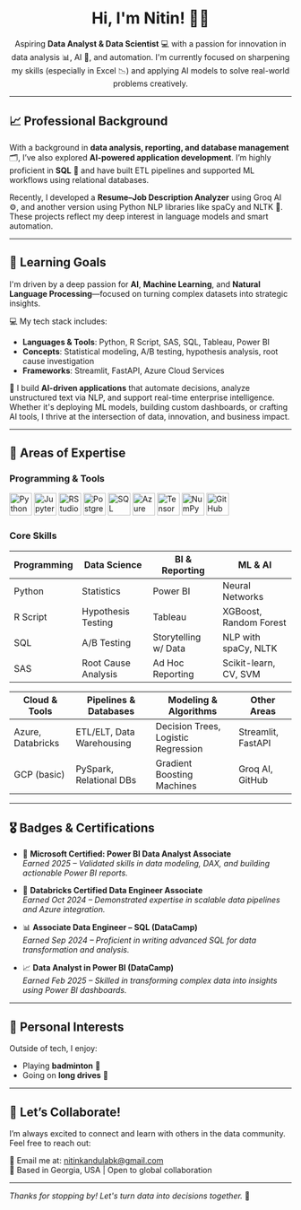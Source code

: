 <!-- Profile Introduction -->
<h1 align="center">Hi, I'm Nitin! 👋✨</h1>

<p align="center">
  Aspiring <strong>Data Analyst & Data Scientist</strong> 💻 with a passion for innovation in data analysis 📊, AI 🤖, and automation. I'm currently focused on sharpening my skills (especially in Excel 📉) and applying AI models to solve real-world problems creatively.
</p>

---

## 📈 Professional Background

With a background in <strong>data analysis, reporting, and database management</strong> 🗂️, I’ve also explored <strong>AI-powered application development</strong>. I’m highly proficient in <strong>SQL</strong> 🧠 and have built ETL pipelines and supported ML workflows using relational databases.

Recently, I developed a <strong>Resume–Job Description Analyzer</strong> using Groq AI ⚙️, and another version using Python NLP libraries like spaCy and NLTK 🐍. These projects reflect my deep interest in language models and smart automation.

---

## 🚀 Learning Goals

I'm driven by a deep passion for <strong>AI</strong>, <strong>Machine Learning</strong>, and <strong>Natural Language Processing</strong>—focused on turning complex datasets into strategic insights.

💻 My tech stack includes:
- **Languages & Tools**: Python, R Script, SAS, SQL, Tableau, Power BI
- **Concepts**: Statistical modeling, A/B testing, hypothesis analysis, root cause investigation
- **Frameworks**: Streamlit, FastAPI, Azure Cloud Services

🤖 I build **AI-driven applications** that automate decisions, analyze unstructured text via NLP, and support real-time enterprise intelligence. Whether it's deploying ML models, building custom dashboards, or crafting AI tools, I thrive at the intersection of data, innovation, and business impact.

---

## 💼 Areas of Expertise

### Programming & Tools
<p>
  <img src="https://cdn.jsdelivr.net/gh/devicons/devicon/icons/python/python-original.svg" height="40" title="Python"/>
  <img src="https://cdn.jsdelivr.net/gh/devicons/devicon/icons/jupyter/jupyter-original.svg" height="40" title="Jupyter"/>
  <img src="https://cdn.jsdelivr.net/gh/devicons/devicon/icons/rstudio/rstudio-original.svg" height="40" title="RStudio"/>
  <img src="https://cdn.jsdelivr.net/gh/devicons/devicon/icons/postgresql/postgresql-original.svg" height="40" title="PostgreSQL"/>
  <img src="https://cdn.jsdelivr.net/gh/devicons/devicon/icons/microsoftsqlserver/microsoftsqlserver-plain.svg" height="40" title="SQL Server"/>
  <img src="https://cdn.jsdelivr.net/gh/devicons/devicon/icons/azure/azure-original.svg" height="40" title="Azure"/>
  <img src="https://cdn.jsdelivr.net/gh/devicons/devicon/icons/tensorflow/tensorflow-original.svg" height="40" title="TensorFlow"/>
  <img src="https://cdn.jsdelivr.net/gh/devicons/devicon/icons/numpy/numpy-original.svg" height="40" title="NumPy"/>
  <img src="https://cdn.jsdelivr.net/gh/devicons/devicon/icons/github/github-original.svg" height="40" title="GitHub"/>
</p>

### Core Skills

| Programming     | Data Science         | BI & Reporting     | ML & AI                |
|----------------|----------------------|--------------------|------------------------|
| Python         | Statistics           | Power BI           | Neural Networks        |
| R Script       | Hypothesis Testing   | Tableau            | XGBoost, Random Forest |
| SQL            | A/B Testing          | Storytelling w/ Data| NLP with spaCy, NLTK  |
| SAS            | Root Cause Analysis  | Ad Hoc Reporting   | Scikit-learn, CV, SVM  |

| Cloud & Tools      | Pipelines & Databases | Modeling & Algorithms     | Other Areas            |
|--------------------|-----------------------|----------------------------|------------------------|
| Azure, Databricks  | ETL/ELT, Data Warehousing | Decision Trees, Logistic Regression | Streamlit, FastAPI     |
| GCP (basic)        | PySpark, Relational DBs | Gradient Boosting Machines | Groq AI, GitHub        |

---

## 🎖️ Badges & Certifications

- 🧩 **Microsoft Certified: Power BI Data Analyst Associate**  
  *Earned 2025 – Validated skills in data modeling, DAX, and building actionable Power BI reports.*

- 🔧 **Databricks Certified Data Engineer Associate**  
  *Earned Oct 2024 – Demonstrated expertise in scalable data pipelines and Azure integration.*

- 📊 **Associate Data Engineer – SQL (DataCamp)**  
  *Earned Sep 2024 – Proficient in writing advanced SQL for data transformation and analysis.*

- 📈 **Data Analyst in Power BI (DataCamp)**  
  *Earned Feb 2025 – Skilled in transforming complex data into insights using Power BI dashboards.*

---

## 🎉 Personal Interests

Outside of tech, I enjoy:
- Playing **badminton** 🏸
- Going on **long drives** 🚗

---

## 🤝 Let’s Collaborate!

I’m always excited to connect and learn with others in the data community. Feel free to reach out:

📧 Email me at: [nitinkandulabk@gmail.com](mailto:nitinkandulabk@gmail.com)  
📍 Based in Georgia, USA | Open to global collaboration

---

*Thanks for stopping by! Let's turn data into decisions together.* 🚀

